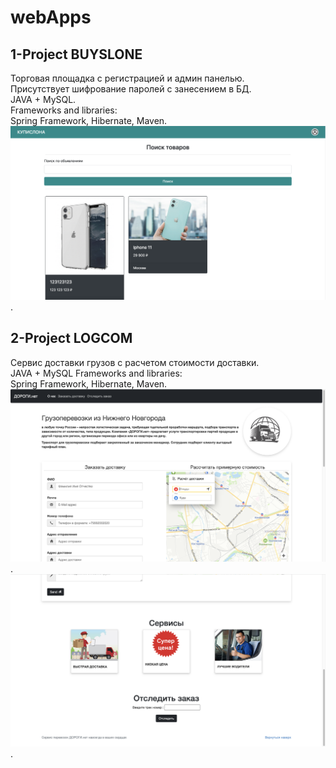 # webApps   
## 1-Project BUYSLONE  
Торговая площадка с регистрацией и админ панелью.  
Присутствует шифрование паролей с занесением в БД.  
JAVA + MySQL.  
Frameworks and libraries:  
Spring Framework, Hibernate, Maven.  
![alt text](ProjectBUYSLONE/6.png).  
  
  
## 2-Project LOGCOM  
Сервис доставки грузов с расчетом стоимости доставки.  
JAVA + MySQL
Frameworks and libraries:  
Spring Framework, Hibernate, Maven.  
![alt text](ProjectLOGCOM/1.png).  
![alt text](ProjectLOGCOM/2.png).  
